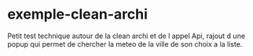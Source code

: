 # exemple-clean-archi

Petit test technique autour de la clean archi et de l appel Api, rajout d une popup qui permet de chercher la meteo de la ville de son choix a la liste.
